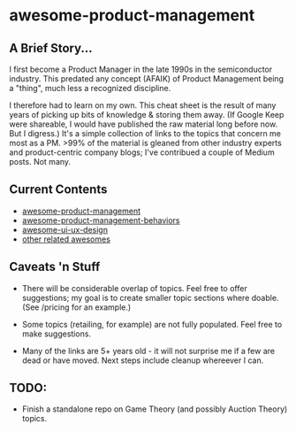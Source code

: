 # awesome-product-management

## A Brief Story...

I first become a Product Manager in the late 1990s in the semiconductor industry. This predated any concept (AFAIK) of Product Management being a "thing", much less a recognized discipline.

I therefore had to learn on my own. This cheat sheet is the result of many years of picking up bits of knowledge & storing them away. (If Google Keep were shareable, I would have published the raw material long before now. But I digress.) It's a simple collection of links to the topics that concern me most as a PM. >99% of the material is gleaned from other industry experts and product-centric company blogs; I've contribued a couple of Medium posts. Not many.

## Current Contents

* [awesome-product-management](https://github.com/bjpcjp/awesome-product-management/blob/master/awesome-product-management-20190513.pdf)
* [awesome-product-management-behaviors](https://github.com/bjpcjp/awesome-product-management/blob/master/awesome-prodmgmt-behaviors-20190502.pdf)
* [awesome-ui-ux-design](https://github.com/bjpcjp/awesome-product-management/blob/master/awesome-ui-ux-20190502.pdf)
* [other related awesomes](https://github.com/bjpcjp/awesome-product-management/blob/master/selected-github-awesomes.md)

## Caveats 'n Stuff

* There will be considerable overlap of topics. Feel free to offer suggestions; my goal is to create smaller topic sections where doable. (See /pricing for an example.)

* Some topics (retailing, for example) are not fully populated. Feel free to make suggestions.

* Many of the links are 5+ years old - it will not surprise me if a few are dead or have moved. Next steps include cleanup whereever I can.

## TODO:

* Finish a standalone repo on Game Theory (and possibly Auction Theory) topics.
